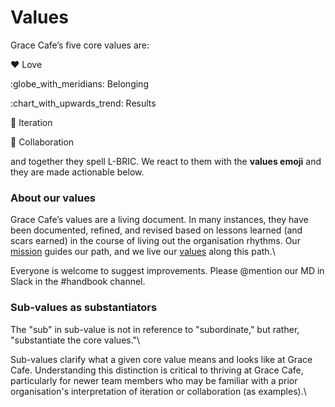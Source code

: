 # Values

Grace Cafe’s five core values are:&#x20;

:heart: Love&#x20;

:globe\_with\_meridians: Belonging

:chart\_with\_upwards\_trend: Results

:feet: Iteration

:handshake: Collaboration&#x20;

and together they spell L-BRIC. We react to them with the **values emoji** and they are made actionable below.

### About our values

Grace Cafe’s values are a living document. In many instances, they have been documented, refined, and revised based on lessons learned (and scars earned) in the course of living out the organisation rhythms. Our [mission](https://docs.google.com/document/d/1EwgifcOLCrCQyxDu7PlHl4zeGPLn0cK2EAPR9yTjEHw/edit#heading=h.yy1g7p5igdv6) guides our path, and we live our [values](https://about.gitlab.com/handbook/values/) along this path.\


Everyone is welcome to suggest improvements. Please @mention our MD in Slack in the #handbook channel.

### Sub-values as substantiators

The "sub" in sub-value is not in reference to "subordinate," but rather, "substantiate the core values."\


Sub-values clarify what a given core value means and looks like at Grace Cafe. Understanding this distinction is critical to thriving at Grace Cafe, particularly for newer team members who may be familiar with a prior organisation's interpretation of iteration or collaboration (as examples).\
